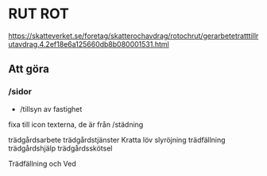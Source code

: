 # RUT ROT

https://skatteverket.se/foretag/skatterochavdrag/rotochrut/gerarbetetratttillrutavdrag.4.2ef18e6a125660db8b080001531.html

## Att göra

### /sidor

- /tillsyn av fastighet
  
fixa till icon texterna, de är från /städning

trädgårdsarbete
trädgårdstjänster
Kratta löv
slyröjning
trädfällning
trädgårdshjälp
trädgårdsskötsel


 <Link rel="noopener noreferrer" target="_blank" href="http://vedtradfallning.se/" passHref> Trädfällning och Ved
  </Link> 